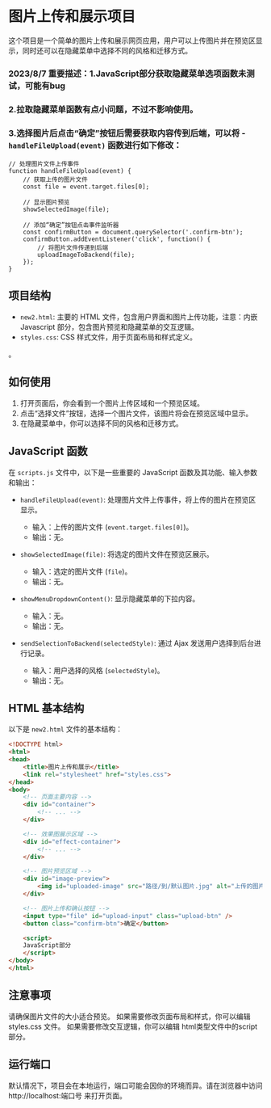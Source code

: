 # 图片上传和展示项目


这个项目是一个简单的图片上传和展示网页应用，用户可以上传图片并在预览区显示，同时还可以在隐藏菜单中选择不同的风格和迁移方式。
### 2023/8/7 重要描述：1.JavaScript部分获取隐藏菜单选项函数未测试，可能有bug
###                   2.拉取隐藏菜单函数有点小问题，不过不影响使用。
###                   3.选择图片后点击“确定”按钮后需要获取内容传到后端，可以将 -`handleFileUpload(event)` 函数进行如下修改：
```
// 处理图片文件上传事件
function handleFileUpload(event) {
    // 获取上传的图片文件
    const file = event.target.files[0];

    // 显示图片预览
    showSelectedImage(file);

    // 添加“确定”按钮点击事件监听器
    const confirmButton = document.querySelector('.confirm-btn');
    confirmButton.addEventListener('click', function() {
        // 将图片文件传递到后端
        uploadImageToBackend(file);
    });
}

```

## 项目结构

- `new2.html`: 主要的 HTML 文件，包含用户界面和图片上传功能，注意：内嵌Javascript 部分，包含图片预览和隐藏菜单的交互逻辑。
- `styles.css`: CSS 样式文件，用于页面布局和样式定义。

。

## 如何使用

1. 打开页面后，你会看到一个图片上传区域和一个预览区域。
2. 点击“选择文件”按钮，选择一个图片文件，该图片将会在预览区域中显示。
3. 在隐藏菜单中，你可以选择不同的风格和迁移方式。

## JavaScript 函数



在 `scripts.js` 文件中，以下是一些重要的 JavaScript 函数及其功能、输入参数和输出：

- `handleFileUpload(event)`: 处理图片文件上传事件，将上传的图片在预览区显示。
  - 输入：上传的图片文件 (`event.target.files[0]`)。
  - 输出：无。

- `showSelectedImage(file)`: 将选定的图片文件在预览区展示。
  - 输入：选定的图片文件 (`file`)。
  - 输出：无。

- `showMenuDropdownContent()`: 显示隐藏菜单的下拉内容。
  - 输入：无。
  - 输出：无。

- `sendSelectionToBackend(selectedStyle)`: 通过 Ajax 发送用户选择到后台进行记录。
  - 输入：用户选择的风格 (`selectedStyle`)。
  - 输出：无。

## HTML 基本结构

以下是 `new2.html` 文件的基本结构：

```html
<!DOCTYPE html>
<html>
<head>
    <title>图片上传和展示</title>
    <link rel="stylesheet" href="styles.css">
</head>
<body>
    <!-- 页面主要内容 -->
    <div id="container">
        <!-- ... -->
    </div>

    <!-- 效果图展示区域 -->
    <div id="effect-container">
        <!-- ... -->
    </div>

    <!-- 图片预览区域 -->
    <div id="image-preview">
        <img id="uploaded-image" src="路径/到/默认图片.jpg" alt="上传的图片" />
    </div>

    <!-- 图片上传和确认按钮 -->
    <input type="file" id="upload-input" class="upload-btn" />
    <button class="confirm-btn">确定</button>

    <script>
    JavaScript部分
    </script>
</body>
</html>
```
## 注意事项

请确保图片文件的大小适合预览。
如果需要修改页面布局和样式，你可以编辑 styles.css 文件。
如果需要修改交互逻辑，你可以编辑 html类型文件中的script部分。
## 运行端口
默认情况下，项目会在本地运行，端口可能会因你的环境而异。请在浏览器中访问 http://localhost:端口号 来打开页面。

